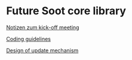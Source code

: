 # Future Soot core library

[Notizen zum kick-off meeting](../../wiki/kickoff-meeting)

[Coding guidelines](../../wiki/coding-guidelines)

[Design of update mechanism](../../wiki/Design-of-update-mechanism)

